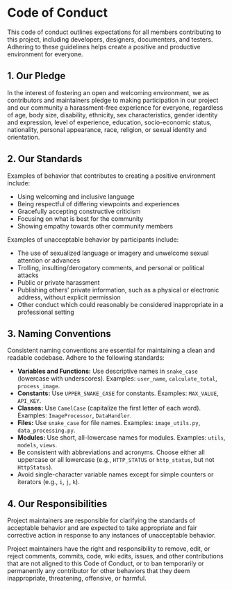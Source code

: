 # Code of Conduct

This code of conduct outlines expectations for all members contributing to this project, including developers, designers, documenters, and testers.  Adhering to these guidelines helps create a positive and productive environment for everyone.

## 1. Our Pledge

In the interest of fostering an open and welcoming environment, we as contributors and maintainers pledge to making participation in our project and our community a harassment-free experience for everyone, regardless of age, body size, disability, ethnicity, sex characteristics, gender identity and expression, level of experience, education, socio-economic status, nationality, personal appearance, race, religion, or sexual identity and orientation.

## 2. Our Standards

Examples of behavior that contributes to creating a positive environment include:

*   Using welcoming and inclusive language
*   Being respectful of differing viewpoints and experiences
*   Gracefully accepting constructive criticism
*   Focusing on what is best for the community
*   Showing empathy towards other community members

Examples of unacceptable behavior by participants include:

*   The use of sexualized language or imagery and unwelcome sexual attention or advances
*   Trolling, insulting/derogatory comments, and personal or political attacks
*   Public or private harassment
*   Publishing others' private information, such as a physical or electronic address, without explicit permission
*   Other conduct which could reasonably be considered inappropriate in a professional setting


## 3.  Naming Conventions

Consistent naming conventions are essential for maintaining a clean and readable codebase.  Adhere to the following standards:

*   **Variables and Functions:**  Use descriptive names in `snake_case` (lowercase with underscores). Examples: `user_name`, `calculate_total`, `process_image`.
*   **Constants:** Use `UPPER_SNAKE_CASE` for constants. Examples: `MAX_VALUE`, `API_KEY`.
*   **Classes:** Use `CamelCase` (capitalize the first letter of each word). Examples: `ImageProcessor`, `DataHandler`.
*   **Files:** Use `snake_case` for file names.  Examples: `image_utils.py`, `data_processing.py`.
*   **Modules:** Use short, all-lowercase names for modules. Examples: `utils`, `models`, `views`.
*   Be consistent with abbreviations and acronyms. Choose either all uppercase or all lowercase (e.g., `HTTP_STATUS` or `http_status`, but not `HttpStatus`).
*   Avoid single-character variable names except for simple counters or iterators (e.g., `i`, `j`, `k`).


## 4. Our Responsibilities

Project maintainers are responsible for clarifying the standards of acceptable behavior and are expected to take appropriate and fair corrective action in response to any instances of unacceptable behavior.

Project maintainers have the right and responsibility to remove, edit, or reject comments, commits, code, wiki edits, issues, and other contributions that are not aligned to this Code of Conduct, or to ban temporarily or permanently any contributor for other behaviors that they deem inappropriate, threatening, offensive, or harmful.
